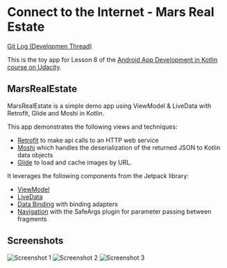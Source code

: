 # Connect to the Internet - Mars Real Estate

[Git Log (Developmen Thread)](https://github.com/eucalypto/learn/issues/35)

This is the toy app for Lesson 8 of the [Android App Development in Kotlin course on Udacity](https://classroom.udacity.com/courses/ud9012/).

## MarsRealEstate

MarsRealEstate is a simple demo app using ViewModel & LiveData with Retrofit, Glide and Moshi in Kotlin.

This app demonstrates the following views and techniques:

* [Retrofit](https://square.github.io/retrofit/) to make api calls to an HTTP web service
* [Moshi](https://github.com/square/moshi) which handles the deserialization of the returned JSON to Kotlin data objects 
* [Glide](https://bumptech.github.io/glide/) to load and cache images by URL.
  
It leverages the following components from the Jetpack library:

* [ViewModel](https://developer.android.com/topic/libraries/architecture/viewmodel)
* [LiveData](https://developer.android.com/topic/libraries/architecture/livedata)
* [Data Binding](https://developer.android.com/topic/libraries/data-binding/) with binding adapters
* [Navigation](https://developer.android.com/topic/libraries/architecture/navigation/) with the SafeArgs plugin for parameter passing between fragments

## Screenshots

![Screenshot 1](https://raw.githubusercontent.com/udacity/andfun-kotlin-mars-real-estate/master/screenshots/screen_1.png)
![Screenshot 2](https://raw.githubusercontent.com/udacity/andfun-kotlin-mars-real-estate/master/screenshots/screen_2.png)
![Screenshot 3](https://raw.githubusercontent.com/udacity/andfun-kotlin-mars-real-estate/master/screenshots/screen_3.png)

